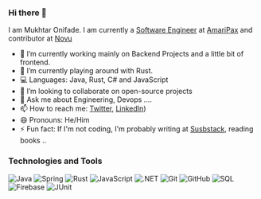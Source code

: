 ### Hi there 👋
I am Mukhtar Onifade. I am currently a [Software Engineer](https://github.com/basfar) at [AmariPax](https://www.amaripax.com/) and contributor at [Novu](https://github.com/novuhq)

- 🔭 I’m currently working mainly on Backend Projects and a little bit of frontend. 
- 🌱 I’m currently playing around with Rust.
- 💻 Languages: Java, Rust, C# and JavaScript
- 👯 I’m looking to collaborate on open-source projects
- 💬 Ask me about Engineering, Devops .... 
- 📫 How to reach me: [Twitter](https://twitter.com/mukhtar_onif), [LinkedIn](https://www.linkedin.com/in/mukhtar-onif/))
- 😄 Pronouns: He/Him
- ⚡ Fun fact: If I'm not coding, I'm probably writing at [Susbstack](https://mukhtaronifade.substack.com/), reading books ..


### Technologies and Tools
  ![Java](https://img.shields.io/badge/-Java-333333?style=flat&logo=java)
  ![Spring](https://img.shields.io/badge/-Spring-333333?style=flat&logo=spring)
  ![Rust](https://img.shields.io/badge/-GoLang-333333?style=flat&logo=java)
  ![JavaScript](https://img.shields.io/badge/-JavaScript-333333?style=flat&logo=java)
  ![.NET](https://img.shields.io/badge/-Kotlin-333333?style=flat&logo=kotlin)
  ![Git](https://img.shields.io/badge/-Git-05122A?style=flat&logo=git)
  ![GitHub](https://img.shields.io/badge/-GitHub-05122A?style=flat&logo=github)
  ![SQL](https://img.shields.io/badge/-SQL-05122A?style=flat&logo=mysql)
  ![Firebase](https://img.shields.io/badge/-Firebase-333333?style=flat&logo=firebase)
  ![JUnit](https://img.shields.io/badge/-JUnit-333333?style=flat&logo=junit)
